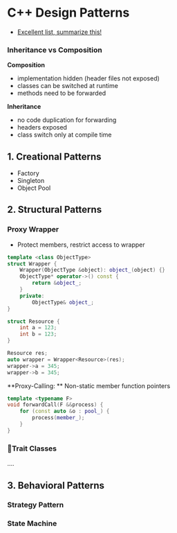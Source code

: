 # C++ Design Patterns

- [Excellent list, summarize this!](https://sourcemaking.com/design_patterns)





### Inheritance vs Composition

**Composition**

- implementation hidden (header files not exposed)
- classes can be switched at runtime
- methods need to be forwarded

**Inheritance**

- no code duplication for forwarding
- headers exposed
- class switch only at compile time





## 1. Creational Patterns

- Factory
- Singleton
- Object Pool



## 2. Structural Patterns

### Proxy Wrapper 

- Protect members, restrict access to wrapper

```cpp
template <class ObjectType>
struct Wrapper {
	Wrapper(ObjectType &object): object_(object) {}
    ObjectType* operator->() const {
    	return &object_;
    }
    private:
    	ObjectType& object_;
}

struct Resource {
	int a = 123;
	int b = 123;
}

Resource res;
auto wrapper = Wrapper<Resource>(res);
wrapper->a = 345;
wrapper->b = 345;
```



**Proxy-Calling: ** Non-static member function pointers

```cpp
template <typename F>
void forwardCall(F &&process) {
    for (const auto &o : pool_) {
        process(member_);
    }
}
```



### Trait Classes

….



## 3. Behavioral Patterns



### Strategy Pattern





### State Machine